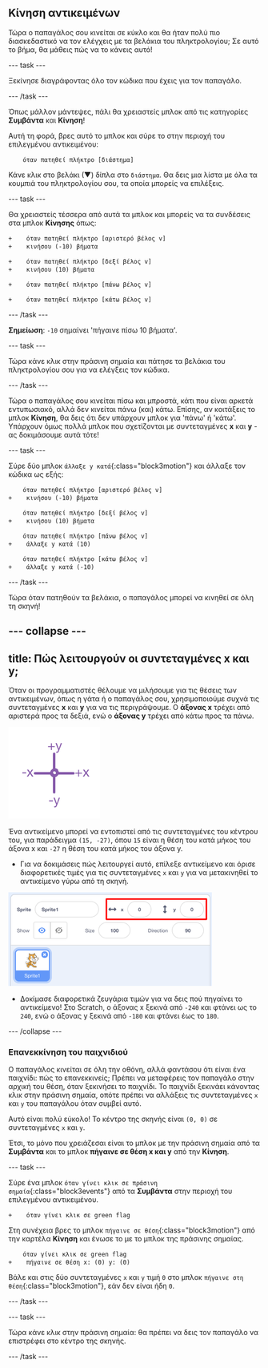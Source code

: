 ## Κίνηση αντικειμένων

Τώρα ο παπαγάλος σου κινείται σε κύκλο και θα ήταν πολύ πιο διασκεδαστικό να τον ελέγχεις με τα βελάκια του πληκτρολογίου; Σε αυτό το βήμα, θα μάθεις πώς να το κάνεις αυτό!

--- task ---

Ξεκίνησε διαγράφοντας όλο τον κώδικα που έχεις για τον παπαγάλο.

--- /task ---

Όπως μάλλον μάντεψες, πάλι θα χρειαστείς μπλοκ από τις κατηγορίες **Συμβάντα** και **Κίνηση**!


Αυτή τη φορά, βρες αυτό το μπλοκ και σύρε το στην περιοχή του επιλεγμένου αντικειμένου:

```blocks3
    όταν πατηθεί πλήκτρο [διάστημα]
```

Κάνε κλικ στο βελάκι (▼) δίπλα στο `διάστημα`. Θα δεις μια λίστα με όλα τα κουμπιά του πληκτρολογίου σου, τα οποία μπορείς να επιλέξεις.

--- task ---

Θα χρειαστείς τέσσερα από αυτά τα μπλοκ και μπορείς να τα συνδέσεις στα μπλοκ **Κίνησης** όπως:

```blocks3
+    όταν πατηθεί πλήκτρο [αριστερό βέλος v]
+    κινήσου (-10) βήματα
```

```blocks3
+    όταν πατηθεί πλήκτρο [δεξί βέλος v]
+    κινήσου (10) βήματα
```

```blocks3
+    όταν πατηθεί πλήκτρο [πάνω βέλος v]
```

```blocks3
+    όταν πατηθεί πλήκτρο [κάτω βέλος v]
```

--- /task ---

**Σημείωση**: `-10` σημαίνει 'πήγαινε πίσω 10 βήματα'.

--- task ---

Τώρα κάνε κλικ στην πράσινη σημαία και πάτησε τα βελάκια του πληκτρολογίου σου για να ελέγξεις τον κώδικα.

--- /task ---

Τώρα ο παπαγάλος σου κινείται πίσω και μπροστά, κάτι που είναι αρκετά εντυπωσιακό, αλλά δεν κινείται πάνω (και) κάτω. Επίσης, αν κοιτάξεις το μπλοκ **Κίνηση**, θα δεις ότι δεν υπάρχουν μπλοκ για 'πάνω' ή 'κάτω'. Υπάρχουν όμως πολλά μπλοκ που σχετίζονται με συντεταγμένες **x** και **y** - ας δοκιμάσουμε αυτά τότε!

--- task ---

Σύρε δύο μπλοκ `άλλαξε y κατά`{:class="block3motion"} και άλλαξε τον κώδικα ως εξής:

```blocks3
    όταν πατηθεί πλήκτρο [αριστερό βέλος v]
+    κινήσου (-10) βήματα
```

```blocks3
    όταν πατηθεί πλήκτρο [δεξί βέλος v]
+    κινήσου (10) βήματα
```

```blocks3
    όταν πατηθεί πλήκτρο [πάνω βέλος v]
+    άλλαξε y κατά (10)
```

```blocks3
    όταν πατηθεί πλήκτρο [κάτω βέλος v]
+    άλλαξε y κατά (-10)
```

--- /task ---

Τώρα όταν πατηθούν τα βελάκια, ο παπαγάλος μπορεί να κινηθεί σε όλη τη σκηνή!

--- collapse ---
---
title: Πώς λειτουργούν οι συντεταγμένες x και y;
---

Όταν οι προγραμματιστές θέλουμε να μιλήσουμε για τις θέσεις των αντικειμένων, όπως η γάτα ή ο παπαγάλος σου, χρησιμοποιούμε συχνά τις συντεταγμένες **x** και **y** για να τις περιγράψουμε. Ο **άξονας x** τρέχει από αριστερά προς τα δεξιά, ενώ ο **άξονας y** τρέχει από κάτω προς τα πάνω.

![](images/moving3.png)

Ένα αντικείμενο μπορεί να εντοπιστεί από τις συντεταγμένες του κέντρου του, για παράδειγμα `(15, -27)`, όπου `15` είναι η θέση του κατά μήκος του άξονα x και `-27` η θέση του κατά μήκος του άξονα y.

+ Για να δοκιμάσεις πώς λειτουργεί αυτό, επίλεξε αντικείμενο και όρισε διαφορετικές τιμές για τις συντεταγμένες `x` και `y` για να μετακινηθεί το αντικείμενο γύρω από τη σκηνή.

![](images/xycoords.png)

+  Δοκίμασε διαφορετικά ζευγάρια τιμών για να δεις πού πηγαίνει το αντικείμενο! Στο Scratch, ο άξονας x ξεκινά από `-240` και φτάνει ως το `240`, ενώ ο άξονας y ξεκινά από `-180` και φτάνει έως το `180`.

--- /collapse ---

### Επανεκκίνηση του παιχνιδιού

Ο παπαγάλος κινείται σε όλη την οθόνη, αλλά φαντάσου ότι είναι ένα παιχνίδι: πώς το επανεκκινείς; Πρέπει να μεταφέρεις τον παπαγάλο στην αρχική του θέση, όταν ξεκινήσει το παιχνίδι. Το παιχνίδι ξεκινάει κάνοντας κλικ στην πράσινη σημαία, οπότε πρέπει να αλλάξεις τις συντεταγμένες `x` και `y` του παπαγάλου όταν συμβεί αυτό.

Αυτό είναι πολύ εύκολο! Το κέντρο της σκηνής είναι `(0, 0)` σε συντεταγμένες `x` και `y`.

Έτσι, το μόνο που χρειάζεσαι είναι το μπλοκ με την πράσινη σημαία από τα **Συμβάντα** και το μπλοκ **πήγαινε σε θέση x και y** από την **Κίνηση**.

--- task ---

Σύρε ένα μπλοκ `όταν γίνει κλικ σε πράσινη σημαία`{:class="block3events"} από τα **Συμβάντα** στην περιοχή του επιλεγμένου αντικειμένου.

```blocks3
+    όταν γίνει κλικ σε green flag
```

Στη συνέχεια βρες το μπλοκ `πήγαινε σε θέση`{:class="block3motion"} από την καρτέλα **Κίνηση** και ένωσε το με το μπλοκ της πράσινης σημαίας.

```blocks3
    όταν γίνει κλικ σε green flag
+    πήγαινε σε θέση x: (0) y: (0)
```

Βάλε και στις δύο συντεταγμένες `x` και `y` τιμή `0` στο μπλοκ `πήγαινε στη θέση`{:class="block3motion"}, εάν δεν είναι ήδη `0`.

--- /task ---

--- task ---

 Τώρα κάνε κλικ στην πράσινη σημαία: θα πρέπει να δεις τον παπαγάλο να επιστρέφει στο κέντρο της σκηνής.

--- /task ---

